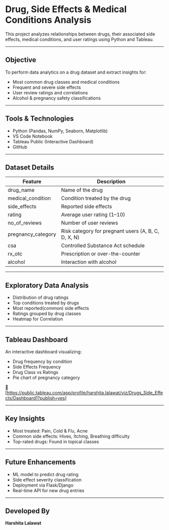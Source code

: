 # Drug, Side Effects & Medical Conditions Analysis

This project analyzes relationships between drugs, their associated side effects, medical conditions, and user ratings using Python and Tableau.

---

## Objective

To perform data analytics on a drug dataset and extract insights for:
- Most common drug classes and medical conditions
- Frequent and severe side effects
- User review ratings and correlations
- Alcohol & pregnancy safety classifications

---

## Tools & Technologies
- Python (Pandas, NumPy, Seaborn, Matplotlib)
- VS Code Notebook
- Tableau Public (Interactive Dashboard)
- GitHub

---

## Dataset Details

| Feature                | Description                                         |
|------------------------|-----------------------------------------------------|
| drug_name              | Name of the drug                                    |
| medical_condition      | Condition treated by the drug                       |
| side_effects           | Reported side effects                               |
| rating                 | Average user rating (1–10)                          |
| no_of_reviews          | Number of user reviews                              |
| pregnancy_category     | Risk category for pregnant users (A, B, C, D, X, N) |
| csa                    | Controlled Substance Act schedule                   |
| rx_otc                 | Prescription or over-the-counter                    |
| alcohol                | Interaction with alcohol                            |

---

## Exploratory Data Analysis

- Distribution of drug ratings
- Top conditions treated by drugs
- Most reported(common) side effects
- Ratings grouped by drug classes
- Heatmap for Correlation

---

## Tableau Dashboard

An interactive dashboard visualizing:
- Drug frequency by condition
- Side Effects Frequency
- Drug Class vs Ratings
- Pie chart of pregnancy category

🔗 [https://public.tableau.com/app/profile/harshita.lalawat/viz/Drugs_Side_Effects/Dashboard1?publish=yes]

---

## Key Insights

- Most treated: Pain, Cold & Flu, Acne
- Common side effects: Hives, Itching, Breathing difficulty
- Top-rated drugs: Found in topical classes

---

## Future Enhancements

- ML model to predict drug rating
- Side effect severity classification
- Deployment via Flask/Django
- Real-time API for new drug entries

---

## Developed By
**Harshita Lalawat**
